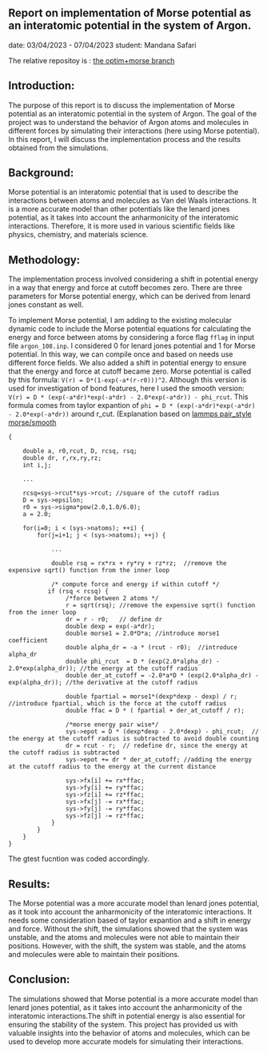 ## Report on implementation of Morse potential as an interatomic potential in the system of Argon.
date: 03/04/2023 - 07/04/2023
student: Mandana Safari

The relative repositoy is : [the optim+morse branch](https://github.com/Project-MD-GPS/ljmd/tree/optim+morse) 

## Introduction:
The purpose of this report is to discuss the implementation of Morse potential as  an interatomic potential
in the system of Argon. The goal of the project was to understand the behavior of Argon atoms and molecules
in different forces by simulating their interactions (here using Morse potential).
In this report, I will discuss the implementation process and the results obtained from the simulations.

## Background:
Morse potential is an interatomic potential that is used to describe the interactions   between  atoms  and 
molecules as Van del Waals interactions. It is a more accurate model than other potentials like the  lenard
jones potential, as it takes into account the anharmonicity of the  interatomic interactions. Therefore, it 
is more used in various scientific fields like physics, chemistry, and materials science.

## Methodology:
 The implementation process involved considering a shift in potential energy in a way that energy and force
 at cutoff becomes zero. There are three parameters for Morse potential energy, which can be  derived  from 
 lenard jones constant as well.

To implement Morse potential, I am adding to  the existing  molecular  dynamic  code to  include  the Morse 
potential equations for calculating the energy and force between atoms by considering a force flag `fflag` 
in input file `argon_108.inp`. I considered 0 for lenard jones potential and 1 for Morse potential. In this
way, we can compile once and based on needs use different force fields.
We also added a shift in potential energy to ensure that the energy and force at cutoff became zero.
Morse potential is called by this formula: `V(r) = D*(1-exp(-a*(r-r0)))^2`. Although this version  is  used
for investigation of bond features, here I used the smooth version:
`V(r) = D * (exp(-a*dr)*exp(-a*dr) - 2.0*exp(-a*dr)) - phi_rcut`. This formula comes from taylor  expantion
of `phi = D * (exp(-a*dr)*exp(-a*dr) - 2.0*exp(-a*dr))` around r_cut.
(Explanation based on [lammps pair_style morse/smooth](https://docs.lammps.org/pair_morse.html)



```void morse_force(mdsys_t *sys)
{

    double a, r0,rcut, D, rcsq, rsq;
    double dr, r,rx,ry,rz;
    int i,j;

    ...
    
    rcsq=sys->rcut*sys->rcut; //square of the cutoff radius
    D = sys->epsilon;
    r0 = sys->sigma*pow(2.0,1.0/6.0);
    a = 2.0;

    for(i=0; i < (sys->natoms); ++i) {
        for(j=i+1; j < (sys->natoms); ++j) { 

            ...
            
            double rsq = rx*rx + ry*ry + rz*rz;  //remove the expensive sqrt() function from the inner loop

            /* compute force and energy if within cutoff */
           if (rsq < rcsq) {
                /*force between 2 atoms */   
                r = sqrt(rsq); //remove the expensive sqrt() function from the inner loop
                dr = r - r0;   // define dr
                double dexp = exp(-a*dr); 
                double morse1 = 2.0*D*a; //introduce morse1 coefficient
                double alpha_dr = -a * (rcut - r0);  //introduce alpha_dr
                double phi_rcut  = D * (exp(2.0*alpha_dr) - 2.0*exp(alpha_dr)); //the energy at the cutoff radius
                double der_at_cutoff = -2.0*a*D * (exp(2.0*alpha_dr) - exp(alpha_dr)); //the derivative at the cutoff radius

                double fpartial = morse1*(dexp*dexp - dexp) / r;  //introduce fpartial, which is the force at the cutoff radius
                double ffac = D * ( fpartial + der_at_cutoff / r);  
        
                /*morse energy pair wise*/  
                sys->epot = D * (dexp*dexp - 2.0*dexp) - phi_rcut;  // the energy at the cutoff radius is subtracted to avoid double counting
                dr = rcut - r;  // redefine dr, since the energy at the cutoff radius is subtracted
                sys->epot += dr * der_at_cutoff; //adding the energy at the cutoff radius to the energy at the current distance
                
                sys->fx[i] += rx*ffac;
                sys->fy[i] += ry*ffac;
                sys->fz[i] += rz*ffac;
                sys->fx[j] -= rx*ffac;  
                sys->fy[j] -= ry*ffac;
                sys->fz[j] -= rz*ffac;
            }
        }
    }
}
````

The gtest fucntion was coded accordingly.

## Results:
The Morse potential was a more accurate model than lenard jones potential, as it took  into  account  the 
anharmonicity of the interatomic interactions.
It needs some consideration based of taylor expantion and a shift in energy and force. Without  the  shift,
the simulations showed that the system was unstable, and the atoms and molecules were not able to maintain
their positions. However, with the shift, the system was stable, and the atoms and molecules were  able to 
maintain their positions.

## Conclusion:
The simulations showed that Morse potential is a more accurate model than lenard jones  potential,  as  it
takes into account the anharmonicity of  the interatomic interactions.The shift  in  potential  energy  is 
also essential for ensuring the stability of  the system. This  project  has  provided  us  with  valuable 
insights into the behavior of atoms and molecules, which can be used to develop more accurate  models  for
simulating their interactions.
